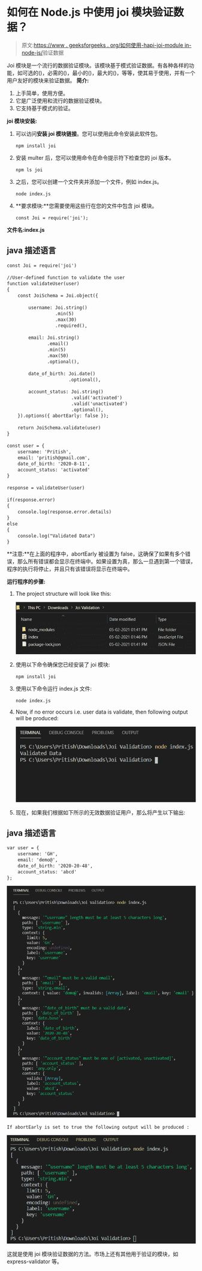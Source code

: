 # 如何在 Node.js 中使用 joi 模块验证数据？

> 原文:[https://www . geeksforgeeks . org/如何使用-hapi-joi-module in-node-js/](https://www.geeksforgeeks.org/how-to-validate-data-using-hapi-joi-module-in-node-js/)验证数据

Joi 模块是一个流行的数据验证模块。该模块基于模式验证数据。有各种各样的功能，如可选的()，必需的()，最小的()，最大的()，等等，使其易于使用，并有一个用户友好的模块来验证数据。
**简介:**

1.  上手简单，使用方便。
2.  它是广泛使用和流行的数据验证模块。
3.  它支持基于模式的验证。

**joi 模块安装:**

1.  可以访问**安装 joi 模块链接**。您可以使用此命令安装此软件包。

    ```
    npm install joi
    ```

2.  安装 multer 后，您可以使用命令在命令提示符下检查您的 joi 版本。

    ```
    npm ls joi
    ```

3.  之后，您可以创建一个文件夹并添加一个文件，例如 index.js。

    ```
    node index.js
    ```

4.  **要求模块:**您需要使用这些行在您的文件中包含 joi 模块。

    ```
    const Joi = require('joi');
    ```

**文件名:index.js**

## java 描述语言

```
const Joi = require('joi')

//User-defined function to validate the user
function validateUser(user)
{
    const JoiSchema = Joi.object({

        username: Joi.string()
                  .min(5)
                  .max(30)
                  .required(),

        email: Joi.string()
               .email()
               .min(5)
               .max(50)
               .optional(), 

        date_of_birth: Joi.date()
                       .optional(),

        account_status: Joi.string()
                        .valid('activated')
                        .valid('unactivated')
                        .optional(),
    }).options({ abortEarly: false });

    return JoiSchema.validate(user)
}

const user = {
    username: 'Pritish',
    email: 'pritish@gmail.com',
    date_of_birth: '2020-8-11',
    account_status: 'activated'
}

response = validateUser(user)

if(response.error)
{  
    console.log(response.error.details)
}
else
{
    console.log("Validated Data")
}
```

**注意:**在上面的程序中，abortEarly 被设置为 false，这确保了如果有多个错误，那么所有错误都会显示在终端中。如果设置为真，那么一旦遇到第一个错误，程序的执行将停止，并且只有该错误将显示在终端中。

**运行程序的步骤:**

1.  The project structure will look like this:

    ![](img/28f507222d1c4aecea916d8bee0a2ea6.png)

2.  使用以下命令确保您已经安装了 joi 模块:

    ```
    npm install joi
    ```

3.  使用以下命令运行 index.js 文件:

    ```
    node index.js
    ```

4.  Now, if no error occurs i.e. user data is validate, then following output will be produced:

    ![](img/d410990072da0896cf75a01d44898dc1.png)

5.  现在，如果我们根据如下所示的无效数据验证用户，那么将产生以下输出:

## java 描述语言

```
var user = {
    username: 'GH',
    email: 'demo@',
    date_of_birth: '2020-20-48',
    account_status: 'abcd'
};
```

![](img/c2169afc2724f2d3d7b23fb7ba1ca304.png)

```
If abortEarly is set to true the following output will be produced :
```

![](img/4a16c8bc525fd2bde91bcb808e26d69a.png)

这就是使用 joi 模块验证数据的方法。市场上还有其他用于验证的模块，如 express-validator 等。